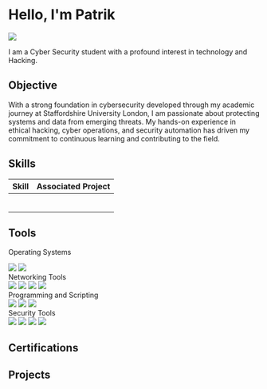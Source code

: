 # Hello, I'm Patrik
<a href="https://www.linkedin.com/in/patrik-feraru-73104028b/"><img src="https://img.shields.io/badge/-LinkedIn-0072b1?&style=for-the-badge&logo=linkedin&logoColor=white" /></a>


I am a Cyber Security student with a profound interest in technology and Hacking.

## Objective

With a strong foundation in cybersecurity developed through my academic journey at Staffordshire University London, I am passionate about protecting systems and data from emerging threats. My hands-on experience in ethical hacking, cyber operations, and security automation has driven my commitment to continuous learning and contributing to the field.

## Skills

| Skill                                         | Associated Project         |
|-----------------------------------------------|----------------------------|
|                                               |                            |
|                                               |                            |
|                                               |                            |
|                                               |                            |
|                                               |                            |
|                                               |                            |

## Tools

Operating Systems
<div> <img src="https://img.shields.io/badge/-Kali_Linux-557C94?&style=for-the-badge&logo=Linux&logoColor=white" /> <img src="https://img.shields.io/badge/-Windows-0078D6?&style=for-the-badge&logo=Windows&logoColor=white" /> </div>
Networking Tools
<div> <img src="https://img.shields.io/badge/-Wireshark-1679A7?&style=for-the-badge&logo=Wireshark&logoColor=white" /> <img src="https://img.shields.io/badge/-Nmap-4682B4?&style=for-the-badge&logo=Nmap&logoColor=white" /> <img src="https://img.shields.io/badge/-Netcat-3C3C3C?&style=for-the-badge&logoColor=white" /> <img src="https://img.shields.io/badge/-Burp_Suite-FF6600?&style=for-the-badge&logo=BurpSuite&logoColor=white" /> </div>
Programming and Scripting
<div> <img src="https://img.shields.io/badge/-Python-3776AB?&style=for-the-badge&logo=Python&logoColor=white" /> <img src="https://img.shields.io/badge/-Bash-4EAA25?&style=for-the-badge&logo=GNU-Bash&logoColor=white" /> <img src="https://img.shields.io/badge/-Powershell-5391FE?&style=for-the-badge&logo=Powershell&logoColor=white" /> </div>
Security Tools
<div> <img src="https://img.shields.io/badge/-Metasploit-0078D4?&style=for-the-badge&logo=Metasploit&logoColor=white" /> <img src="https://img.shields.io/badge/-Aircrack--ng-FF6600?&style=for-the-badge&logoColor=white" /> <img src="https://img.shields.io/badge/-John_the_Ripper-5A9F4E?&style=for-the-badge&logoColor=white" /> <img src="https://img.shields.io/badge/-Hydra-3C3C3C?&style=for-the-badge&logoColor=white" /> </div>

## Certifications
<div>

</div>

## Projects
